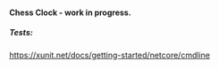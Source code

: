 #### Chess Clock - work in progress.

##### Tests:
https://xunit.net/docs/getting-started/netcore/cmdline
